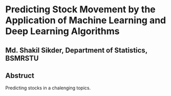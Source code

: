 # Predicting Stock Movement by the Application of Machine Learning and Deep Learning Algorithms
## Md. Shakil Sikder, Department of Statistics, BSMRSTU

## Abstruct
Predicting stocks in a chalenging topics.
